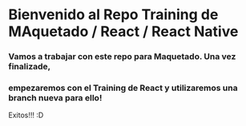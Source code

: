 # Bienvenido al Repo Training de MAquetado / React / React Native

### Vamos a trabajar con este repo para Maquetado. Una vez finalizade,
### empezaremos con el Training de React y utilizaremos una branch nueva para ello! 

Exitos!!! :D
